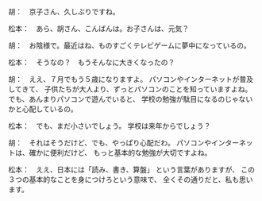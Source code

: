 胡：　京子さん、久しぶりですね。

松本：　あら、胡さん、こんばんは。お子さんは、元気？

胡：　お陰様で。最近はね、ものすごくテレビゲームに夢中になっているの。

松本：　そうなの？　もうそんなに大きくなったの？

胡：　ええ、７月でもう５歳になりますよ。
パソコンやインターネットが普及してきて、
子供たちが大人より、ずっとパソコンのことを知っていますよね。
でも、あんまりパソコンで遊んでいると、
学校の勉強が駄目になるのじゃないかと心配しているの。

松本：　でも、まだ小さいでしょう。
学校は来年からでしょう？

胡：　それはそうだけど、でも、やっぱり心配だわ。
パソコンやインターネットは、確かに便利だけど、
もっと基本的な勉強が大切ですよね。

松本：　ええ、日本には「読み、書き、算盤」
という言葉がありますが、
この３つの基本的なことを身につけろという意味で、
全くその通りだと、私も思います。
